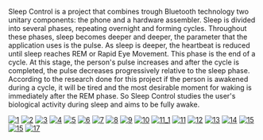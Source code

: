 Sleep Control is a project that combines trough Bluetooth technology two unitary components: the phone and a hardware assembler.
Sleep is divided into several phases, repeating overnight and forming cycles.
Throughout these phases, sleep becomes deeper and deeper, the parameter that the application uses is the pulse. As sleep is deeper, the heartbeat is reduced until sleep reaches REM or Rapid Eye Movement. This phase is the end of a cycle. At this stage, the person's pulse increases and after the cycle is completed, the pulse decreases progressively relative to the sleep phase.
According to the research done for this project if the person is awakened during a cycle, it will be tired and the most desirable moment for waking is immediately after the REM phase.
So Sleep Control studies the user's biological activity during sleep and aims to be fully awake.

<a href="https://ibb.co/nLpToc"><img src="https://image.ibb.co/bPycgx/1.png" alt="1" border="0"></a>
<a href="https://ibb.co/gn5euH"><img src="https://preview.ibb.co/eNC3Mx/2.png" alt="2" border="0"></a>
<a href="https://ibb.co/cpQOMx"><img src="https://preview.ibb.co/kop5ZH/3.png" alt="3" border="0"></a>
<a href="https://ibb.co/htfq1x"><img src="https://preview.ibb.co/bUaOMx/4.png" alt="4" border="0"></a>
<a href="https://ibb.co/ktJooc"><img src="https://preview.ibb.co/btAOMx/5.png" alt="5" border="0"></a>
<a href="https://ibb.co/ecWV1x"><img src="https://preview.ibb.co/fA73Mx/6.png" alt="6" border="0"></a>
<a href="https://ibb.co/n1cg8c"><img src="https://preview.ibb.co/cr3cgx/7.png" alt="7" border="0"></a>
<a href="https://ibb.co/e4kZTc"><img src="https://preview.ibb.co/cWA18c/8.png" alt="8" border="0"></a>
<a href="https://ibb.co/b1yzuH"><img src="https://preview.ibb.co/gHKToc/9.png" alt="9" border="0"></a>
<a href="https://ibb.co/cZLq1x"><img src="https://preview.ibb.co/dTLZTc/10.png" alt="10" border="0"></a>
<a href="https://ibb.co/fdFUuH"><img src="https://preview.ibb.co/hhitMx/11_1.jpg" alt="11_1" border="0"></a>
<a href="https://imgbb.com/"><img src="https://image.ibb.co/f2hQZH/11.jpg" alt="11" border="0"></a>
<a href="https://ibb.co/kTohEH"><img src="https://preview.ibb.co/n0OFZH/12.jpg" alt="12" border="0"></a>
<a href="https://ibb.co/du5UuH"><img src="https://preview.ibb.co/jp2ngx/13.jpg" alt="13" border="0"></a>
<a href="https://ibb.co/hwgr8c"><img src="https://preview.ibb.co/cYL7gx/14.jpg" alt="14" border="0"></a>
<a href="https://ibb.co/ebq7gx"><img src="https://preview.ibb.co/jsCaZH/15.jpg" alt="15" border="0"></a>
<a href="https://ibb.co/ebq7gx"><img src="https://preview.ibb.co/jsCaZH/15.jpg" alt="15" border="0"></a>
<a href="https://ibb.co/fZtSgx"><img src="https://preview.ibb.co/hECyoc/17.jpg" alt="17" border="0"></a>
